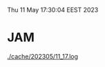 Thu 11 May 17:30:04 EEST 2023
# JAM
<a href='./cache/202305/11_17.log'>./cache/202305/11_17.log</a>
